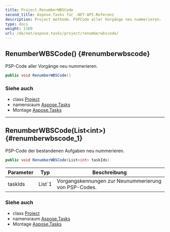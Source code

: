 ```yaml
---
title: Project.RenumberWBSCode
second_title: Aspose.Tasks für .NET-API-Referenz
description: Project methode. PSPCode aller Vorgänge neu nummerieren.
type: docs
weight: 1160
url: /de/net/aspose.tasks/project/renumberwbscode/
---
```

## RenumberWBSCode() {#renumberwbscode}

PSP-Code aller Vorgänge neu nummerieren.

```csharp
public void RenumberWBSCode()
```

### Siehe auch

* class [Project](../)
* namensraum [Aspose.Tasks](../../project/)
* Montage [Aspose.Tasks](../../../)

---

## RenumberWBSCode(List&lt;int&gt;) {#renumberwbscode_1}

PSP-Code der bestandenen Aufgaben neu nummerieren.

```csharp
public void RenumberWBSCode(List<int> taskIds)
```

| Parameter | Typ | Beschreibung |
| --- | --- | --- |
| taskIds | List`1 | Vorgangskennungen zur Neunummerierung von PSP-Codes. |

### Siehe auch

* class [Project](../)
* namensraum [Aspose.Tasks](../../project/)
* Montage [Aspose.Tasks](../../../)


